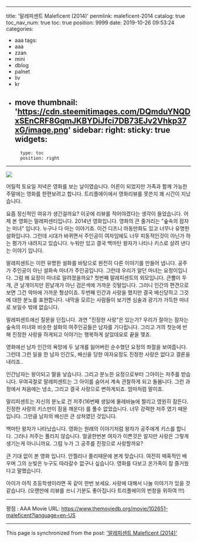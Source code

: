 
---
title: '말레피센트 Maleficent (2014)'
permlink: maleficent-2014
catalog: true
toc_nav_num: true
toc: true
position: 9999
date: 2019-10-26 09:53:24
categories:
- aaa
tags:
- aaa
- zzan
- mini
- dblog
- palnet
- liv
- kr
- move
thumbnail: 'https://cdn.steemitimages.com/DQmduYNQDxSEnCRF8GqmJKBYDiJfci7DB73EJv2Vhkp37xG/image.png'
sidebar:
    right:
        sticky: true
widgets:
    -
        type: toc
        position: right
---


![](https://cdn.steemitimages.com/DQmduYNQDxSEnCRF8GqmJKBYDiJfci7DB73EJv2Vhkp37xG/image.png)

어릴적 토요일 저녁은 영화를 보는 날이였습니다. 
어른이 되었지만 가족과 함께 가능한 주말에는 영화를 한편보려고 합니다.
트리플에이에서 영화리뷰를 못쓴지 꽤 시간이 지났습니다. 

요즘 정신적인 여유가 생긴걸까요? 이곳에 리뷰를 적어야겠다는 생각이 들었습니다. 
어제 본 영화는 말레피센티입니다. 2014년 영화입니다. 
영화의 큰 줄거리는 "숲속의 잠자는 미녀" 입니다. 누구나 다 아는 이야기죠. 
이건 디즈니 아동만화도 있고 너무나 유명한 설화입니다. 
그런데 시대가 바뀌면서 주인공이 여자임에도 너무 피동적인것이 아닌가 하는 평가가 내려지고 있습니다. 
누워만 있고 결국 백마탄 왕자가 나타나 키스로 살려 낸다는 이야기 입니다. 

말레피센트는 이런 유명한 설화를 바탕으로 완전히 다른 이야기를 만들어 냅니다. 
공주가 주인공이 아닌 설화속 마녀가 주인공입니다.  그런데 우리가 알던 마녀는 요정이입니다. 
그럼 왜 요정이 마녀로 알려졌을까요? 
첫번째 말레피센트의 외모입니다. 큰뿔이 두개, 큰 날개이지만 흰날개가 아닌 검은색에 가까운 깃털입니다. 
그러니 인간의 편견으로 보면 그건 악마에 가까운 형상이죠. 
두번째 인간과 사랑을 했지만 결국 배신당하고 그것에 대한 분노를 표현합니다.  내막을 모르는 사람들이 보기엔 
심술과 광기가 가득한 마녀로 보일수 밖에 없습니다. 

말레피센트에선 질문을 던집니다. 과연 "진정한 사랑"은 있는가? 
우리가 잘아는 잠자는 숲속의 미녀와 비슷한 설화의 여주인공들은 남자를 기다립니다. 그리고 거의 첫눈에 반해 
진정한 사랑을 하게되고 이야기는 행복하게 살았데요로 끝을 맺죠. 

영화에선 남자 인간의 욕망에  두 날개를 잃어버린 순수했던 요정의 좌절을 보여줍니다. 그런데 그런 일을 한 남자 인간도, 배신을 당한 여자요정도 진정한 사랑은 없다고 결론을 내리죠..

인간남자는 왕이되고 딸을 낳습니다. 그리고 분노한 요정으로부터 그아이는 저주를 받습니다. 우여곡절로 말레피센트는 그 아이를 숨어서 계속 관찰하게 되고 돌봄니다. 그런 과정에서 처음에는 냉소, 그리고 결국 사랑으로 변하게되죠. 엄마처럼 말이죠. 

말리피센트는 자신의 분노로 건 저주(16번째 생일에 물레바늘에 찔리고 영원히 잠든다. 진정한 사랑의 키스만이 잠을 깨운다) 를 풀수 없었습니다. 너무 강력한 저주 였기 때문입니다. 그만큼 남자의 배신은 큰 상처였던 것입니다. 

백마탄 왕자가 나타났습니다. 영화는 원래의 이야기처럼 왕자가 공주에게 키스를 합니다. 그러나 저주는 풀리지 않습니다. 얼굴한번본 여자가 이쁜것은 알지만 사랑은 그렇게 생기는게 아니니까요.
그럼 누가 그 공주를 진정으로 사랑할까요? 

큰 기대 없이 본 영화 입니다. 안젤리나 졸리때문에 본게 맞습니다. 여전히 매혹적인 배우며 그의 눈빛은 누구도 따라갈수 없구나 싶습니다. 영화를 다보고 온가족이 참 즐거웠다고 말했습니다. 

아이가 아직 초등학생이라면 꼭 같이 한번 보세요. 사랑에 대해서 나눌 이야기가 있을 것같습니다. 
(오랜만에 리뷰를 쓰니 기분도 좋아집니다 트리플에이의 번창을 위하여 !!!)




-------

평점 : AAA
Movie URL: https://www.themoviedb.org/movie/102651-maleficent?language=en-US

- - -

This page is synchronized from the post: ['말레피센트 Maleficent (2014)'](https://steemit.com/@kingbit/maleficent-2014)
